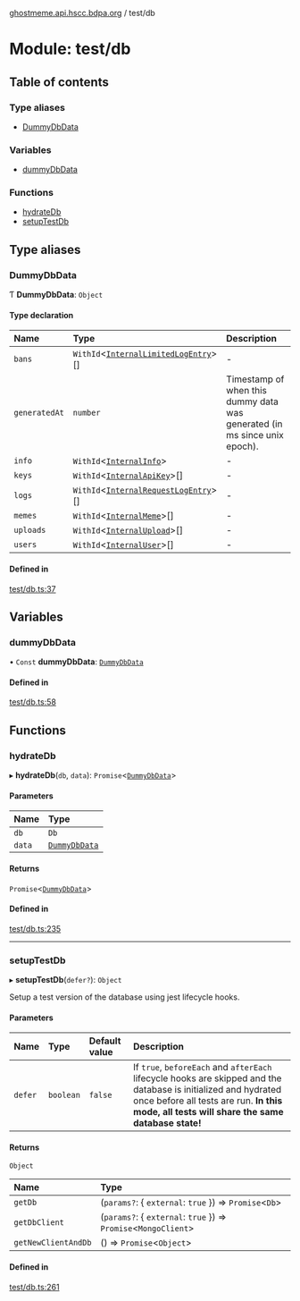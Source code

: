 [ghostmeme.api.hscc.bdpa.org][1] / test/db

# Module: test/db

## Table of contents

### Type aliases

- [DummyDbData][2]

### Variables

- [dummyDbData][2]

### Functions

- [hydrateDb][3]
- [setupTestDb][4]

## Type aliases

### DummyDbData

Ƭ **DummyDbData**: `Object`

#### Type declaration

| Name          | Type                                        | Description                                                               |
| :------------ | :------------------------------------------ | :------------------------------------------------------------------------ |
| `bans`        | `WithId`<[`InternalLimitedLogEntry`][5]>\[] | -                                                                         |
| `generatedAt` | `number`                                    | Timestamp of when this dummy data was generated (in ms since unix epoch). |
| `info`        | `WithId`<[`InternalInfo`][6]>               | -                                                                         |
| `keys`        | `WithId`<[`InternalApiKey`][7]>\[]          | -                                                                         |
| `logs`        | `WithId`<[`InternalRequestLogEntry`][8]>\[] | -                                                                         |
| `memes`       | `WithId`<[`InternalMeme`][9]>\[]            | -                                                                         |
| `uploads`     | `WithId`<[`InternalUpload`][10]>\[]         | -                                                                         |
| `users`       | `WithId`<[`InternalUser`][11]>\[]           | -                                                                         |

#### Defined in

[test/db.ts:37][12]

## Variables

### dummyDbData

• `Const` **dummyDbData**: [`DummyDbData`][2]

#### Defined in

[test/db.ts:58][13]

## Functions

### hydrateDb

▸ **hydrateDb**(`db`, `data`): `Promise`<[`DummyDbData`][2]>

#### Parameters

| Name   | Type               |
| :----- | :----------------- |
| `db`   | `Db`               |
| `data` | [`DummyDbData`][2] |

#### Returns

`Promise`<[`DummyDbData`][2]>

#### Defined in

[test/db.ts:235][14]

---

### setupTestDb

▸ **setupTestDb**(`defer?`): `Object`

Setup a test version of the database using jest lifecycle hooks.

#### Parameters

| Name    | Type      | Default value | Description                                                                                                                                                                                                     |
| :------ | :-------- | :------------ | :-------------------------------------------------------------------------------------------------------------------------------------------------------------------------------------------------------------- |
| `defer` | `boolean` | `false`       | If `true`, `beforeEach` and `afterEach` lifecycle hooks are skipped and the database is initialized and hydrated once before all tests are run. **In this mode, all tests will share the same database state!** |

#### Returns

`Object`

| Name                | Type                                                            |
| :------------------ | :-------------------------------------------------------------- |
| `getDb`             | (`params?`: { `external`: `true` }) => `Promise`<`Db`>          |
| `getDbClient`       | (`params?`: { `external`: `true` }) => `Promise`<`MongoClient`> |
| `getNewClientAndDb` | () => `Promise`<`Object`>                                       |

#### Defined in

[test/db.ts:261][15]

[1]: ../README.md
[2]: test_db.md#dummydbdata
[3]: test_db.md#hydratedb
[4]: test_db.md#setuptestdb
[5]: types_global.md#internallimitedlogentry
[6]: types_global.md#internalinfo
[7]: types_global.md#internalapikey
[8]: types_global.md#internalrequestlogentry
[9]: types_global.md#internalmeme
[10]: types_global.md#internalupload
[11]: types_global.md#internaluser
[12]:
  https://github.com/nhscc/ghostmeme.api.hscc.bdpa.org/blob/314b1d1/test/db.ts#L37
[13]:
  https://github.com/nhscc/ghostmeme.api.hscc.bdpa.org/blob/314b1d1/test/db.ts#L58
[14]:
  https://github.com/nhscc/ghostmeme.api.hscc.bdpa.org/blob/314b1d1/test/db.ts#L235
[15]:
  https://github.com/nhscc/ghostmeme.api.hscc.bdpa.org/blob/314b1d1/test/db.ts#L261

